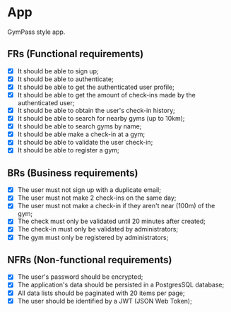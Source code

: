 # App

GymPass style app.

## FRs (Functional requirements)

- [x] It should be able to sign up;
- [x] It should be able to authenticate;
- [x] It should be able to get the authenticated user profile;
- [x] It should be able to get the amount of check-ins made by the authenticated user;
- [x] It should be able to obtain the user's check-in history;
- [x] It should be able to search for nearby gyms (up to 10km);
- [x] It should be able to search gyms by name;
- [x] It should be able make a check-in at a gym;
- [x] It should be able to validate the user check-in;
- [x] It should be able to register a gym;

## BRs (Business requirements)

- [x] The user must not sign up with a duplicate email;
- [x] The user must not make 2 check-ins on the same day;
- [x] The user must not make a check-in if they aren't near (100m) of the gym;
- [x] The check must only be validated until 20 minutes after created;
- [x] The check-in must only be validated by administrators;
- [x] The gym must only be registered by administrators;

## NFRs (Non-functional requirements)

- [x] The user's password should be encrypted;
- [x] The application's data should be persisted in a PostgresSQL database;
- [x] All data lists should be paginated with 20 items per page;
- [x] The user should be identified by a JWT (JSON Web Token);
